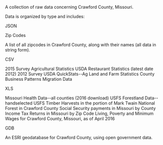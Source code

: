 A collection of raw data concerning Crawford County, Missouri. 

Data is organized by type and includes:

JSON

Zip Codes

A list of all zipcodes in Crawford County, along with their names (all data in string form).

CSV

2015 Survey Agricultural Statistics
USDA Restaurant Statistics (latest date 2012)
2012 Survey USDA QuickStats--Ag Land and Farm Statistics
County Business Patterns
Migration Data

XLS

Missouri Health Data--all counties (2016 download)
USFS Forestland Data--handselected
USFS Timber Harvests in the portion of Mark Twain National Forest in Crawford County
Social Security payments in Missouri by County
Income Tax Returns in Missouri by Zip Code
Living, Poverty and Minimum Wages for Crawford County, Missouri, as of April 2016

GDB

An ESRI geodatabase for Crawford County, using open government data. 
